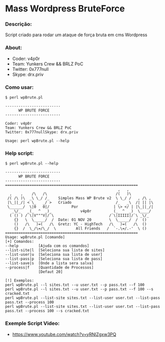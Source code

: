 # Mass Wordpress BruteForce

### Descrição:
Script criado para rodar um ataque de força bruta em cms Wordpress

### About:

- Coder: v4p0r
- Team: Yunkers Crew && BRLZ PoC
- Twitter: 0x777null
- Skype: drx.priv

### Como usar:

```
$ perl wpBrute.pl

-------------------------
      WP BRUTE FORCE
-------------------------

Coder: v4p0r
Team: Yunkers Crew && BRLZ PoC
Twitter: 0x777nullSkype: drx.priv

Usage: perl wpBrute.pl --help

```

### Help script:
```
$ perl wpBrute.pl --help

-------------------------
      WP BRUTE FORCE
-------------------------
============================================================
                                                   ,   ,
  ,    ,    /\   /\                               /(   )\
 /( /\ )\  _\ \_/ /_    Simples Mass WP Brute v2  \ \_/ /   , /\ ,
 |\_||_/| < \_   _/ >   Criado                    /_   _\  /| || |\
 \______/  \|0   0|/          Por                | \> </ | |\_||_/|
   _\/_   _(_  ^  _)_             v4p0r          (_  ^  _)  \____/
  ( () ) /`\|V"""V|/`\                         /`\|IIIII|/`\ _\/_
    {}   \  \_____/  /  Date: 01 NOV 20        \  \_____/  /  ()
    ()   /\   )=(   /\  Gretz: YC - HighTech   /\   )=(   /\  ()
    {}  /  \_/\=/\_/  \         All Friends   /  `-.\=/.-'  \ ()
============================================================
Usage: wpBrute.pl [comando]
[+] Comandos:
--help         [Ajuda com os comandos]
--list-site|l  [Seleciona sua lista de sites]
--list-user|u  [Seleciona sua lista de user]
--list-pass|p  [Seleciona sua lista de pass]
--list-save|s  [Onde a lista sera salva]
--process|f    [Quantidade de Processos]
               [Defaut 20]

[!] Exemplos:
perl wpBrute.pl --l sites.txt --u user.txt --p pass.txt --f 100
perl wpBrute.pl --l sites.txt --u user.txt --p pass.txt --f 100 --s cracked.txt
perl wpBrute.pl --list-site sites.txt --list-user user.txt --list-pass pass.txt --process 100
perl wpBrute.pl --list-site sites.txt --list-user user.txt --list-pass pass.txt --process 100 --s cracked.txt

```

### Exemple Script Video:

- https://www.youtube.com/watch?v=yRNlZgxw3PQ
